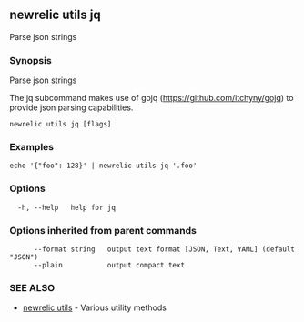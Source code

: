 ## newrelic utils jq

Parse json strings

### Synopsis

Parse json strings

The jq subcommand makes use of gojq (https://github.com/itchyny/gojq) to provide
json parsing capabilities.


```
newrelic utils jq [flags]
```

### Examples

```
echo '{"foo": 128}' | newrelic utils jq '.foo'
```

### Options

```
  -h, --help   help for jq
```

### Options inherited from parent commands

```
      --format string   output text format [JSON, Text, YAML] (default "JSON")
      --plain           output compact text
```

### SEE ALSO

* [newrelic utils](newrelic_utils.md)	 - Various utility methods

